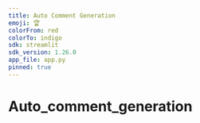 ```yaml
---
title: Auto Comment Generation
emoji: 🏆
colorFrom: red
colorTo: indigo
sdk: streamlit
sdk_version: 1.26.0
app_file: app.py
pinned: true
---
```


# Auto_comment_generation